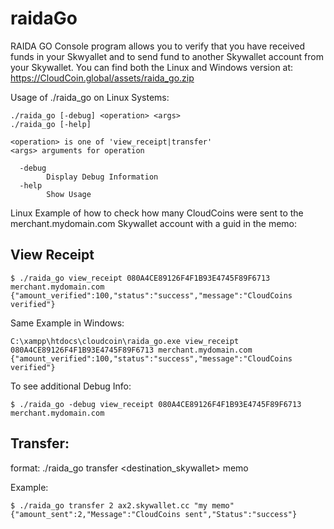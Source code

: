 # raidaGo

RAIDA GO Console program allows you to verify that you have received funds in your Skwyallet and to send fund to another Skywallet account from your Skywallet. You can find both the Linux and Windows version at: https://CloudCoin.global/assets/raida_go.zip


Usage of ./raida_go on Linux Systems:
```console
./raida_go [-debug] <operation> <args>
./raida_go [-help]

<operation> is one of 'view_receipt|transfer'
<args> arguments for operation

  -debug
        Display Debug Information
  -help
        Show Usage

```

Linux Example of how to check how many CloudCoins were sent to the merchant.mydomain.com Skywallet account with a guid in the memo:

## View Receipt

```console
$ ./raida_go view_receipt 080A4CE89126F4F1B93E4745F89F6713 merchant.mydomain.com
{"amount_verified":100,"status":"success","message":"CloudCoins verified"}
```
Same Example in Windows:
```console
C:\xampp\htdocs\cloudcoin\raida_go.exe view_receipt 080A4CE89126F4F1B93E4745F89F6713 merchant.mydomain.com
{"amount_verified":100,"status":"success","message":"CloudCoins verified"}
```
To see additional Debug Info:

```console
$ ./raida_go -debug view_receipt 080A4CE89126F4F1B93E4745F89F6713 merchant.mydomain.com
```


## Transfer:

format: ./raida_go transfer <amount> <destination_skywallet> memo

Example:

```console
$ ./raida_go transfer 2 ax2.skywallet.cc "my memo"
{"amount_sent":2,"Message":"CloudCoins sent","Status":"success"}
```
